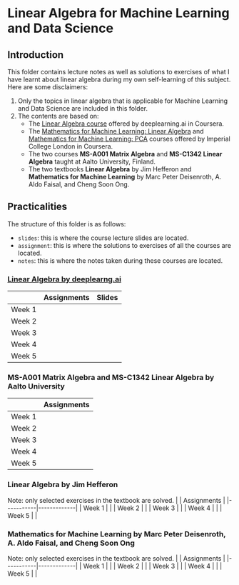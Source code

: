 # Linear Algebra for Machine Learning and Data Science
## Introduction
This folder contains lecture notes as well as solutions to exercises of what I have learnt about linear algebra during my own self-learning of this subject. Here are some disclaimers:
1. Only the topics in linear algebra that is applicable for Machine Learning and Data Science are included in this folder.
2. The contents are based on:
    * The [Linear Algebra course](https://www.coursera.org/learn/machine-learning-linear-algebra/home/) offered by deeplearning.ai in Coursera.
    * The [Mathematics for Machine Learning: Linear Algebra](https://www.coursera.org/learn/linear-algebra-machine-learning/) and [Mathematics for Machine Learning: PCA]() courses offered by Imperial College London in Coursera.
    * The two courses **MS-A001 Matrix Algebra** and **MS-C1342 Linear Algebra** taught at Aalto University, Finland.
    * The two textbooks **Linear Algebra** by Jim Hefferon and **Mathematics for Machine Learning** by Marc Peter Deisenroth, A. Aldo Faisal, and Cheng Soon Ong.

## Practicalities
The structure of this folder is as follows:
- `slides`: this is where the course lecture slides are located.
- `assignment`: this is where the solutions to exercises of all the courses are located.
- `notes`: this is where the notes taken during these courses are located.

### [Linear Algebra by deeplearng.ai](https://www.coursera.org/learn/machine-learning-linear-algebra/home/)
|           | Assignments | Slides |
|-----------|-------------|--------|
| Week 1    |             |
| Week 2    |             |
| Week 3    |             |
| Week 4    |             |
| Week 5    |             |

### MS-A001 Matrix Algebra and MS-C1342 Linear Algebra by Aalto University
|           | Assignments |
|-----------|-------------|
| Week 1    |             |
| Week 2    |             |
| Week 3    |             |
| Week 4    |             |
| Week 5    |             |


### Linear Algebra by Jim Hefferon
Note: only selected exercises in the textbook are solved.
|           | Assignments |
|-----------|-------------|
| Week 1    |             |
| Week 2    |             |
| Week 3    |             |
| Week 4    |             |
| Week 5    |             |


### **Mathematics for Machine Learning** by Marc Peter Deisenroth, A. Aldo Faisal, and Cheng Soon Ong
Note: only selected exercises in the textbook are solved.
|           | Assignments |
|-----------|-------------|
| Week 1    |             |
| Week 2    |             |
| Week 3    |             |
| Week 4    |             |
| Week 5    |             |